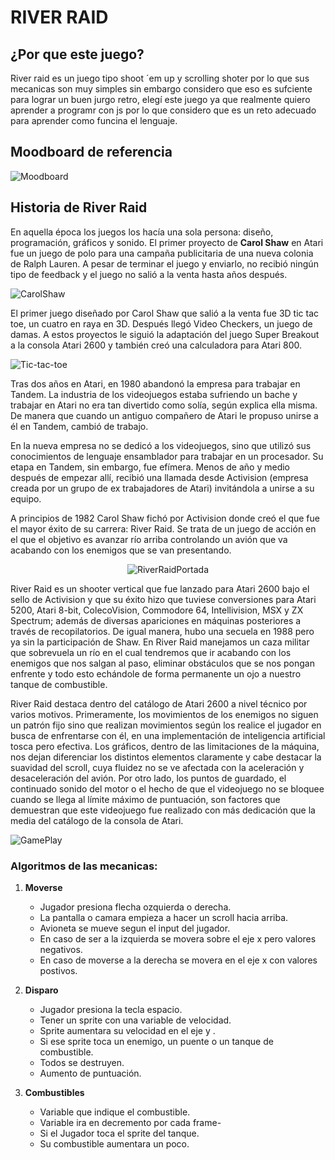 # RIVER RAID

## ¿Por que este juego?
River raid es un juego tipo shoot ´em up y scrolling shoter por lo que sus mecanicas son muy simples sin embargo considero que eso es sufciente para lograr un buen jurgo retro, elegí este juego ya que realmente quiero aprender a programr con js por lo que considero que es un reto adecuado para aprender como funcina el lenguaje.

## Moodboard de referencia

![Moodboard](./Assets/River-raid.png)

## Historia de River Raid

En aquella época los juegos los hacía una sola persona: diseño, programación, gráficos y sonido. El primer proyecto de **Carol Shaw** en Atari fue un juego de polo para una campaña publicitaria de una nueva colonia de Ralph Lauren. A pesar de terminar el juego y enviarlo, no recibió ningún tipo de feedback y el juego no salió a la venta hasta años después.

![CarolShaw](./Assets/Carol%20Shaw.jpg)

El primer juego diseñado por Carol Shaw que salió a la venta fue 3D tic tac toe, un cuatro en raya en 3D. Después llegó Video Checkers, un juego de damas. A estos proyectos le siguió la adaptación del juego Super Breakout a la consola Atari 2600 y también creó una calculadora para Atari 800.

![Tic-tac-toe](./Assets/tic-tac-toe.jpg)

Tras dos años en Atari, en 1980 abandonó la empresa para trabajar en Tandem. La industria de los videojuegos estaba sufriendo un bache y trabajar en Atari no era tan divertido como solía, según explica ella misma. De manera que cuando un antiguo compañero de Atari le propuso unirse a él en Tandem, cambió de trabajo.

En la nueva empresa no se dedicó a los videojuegos, sino que utilizó sus conocimientos de lenguaje ensamblador para trabajar en un procesador. Su etapa en Tandem, sin embargo, fue efímera. Menos de año y medio después de empezar allí, recibió una llamada desde Activision (empresa creada por un grupo de ex trabajadores de Atari) invitándola a unirse a su equipo.

A principios de 1982 Carol Shaw fichó por Activision donde creó el que fue el mayor éxito de su carrera: River Raid. Se trata de un juego de acción en el que el objetivo es avanzar río arriba controlando un avión que va acabando con los enemigos que se van presentando.

<div align="center">

 ![RiverRaidPortada](./Assets/river-raid.jpg)

</div>

River Raid es un shooter vertical que fue lanzado para Atari 2600 bajo el sello de Activision y que su éxito hizo que tuviese conversiones para Atari 5200, Atari 8-bit, ColecoVision, Commodore 64, Intellivision, MSX y ZX Spectrum; además de diversas apariciones en máquinas posteriores a través de recopilatorios. De igual manera, hubo una secuela en 1988 pero ya sin la participación de Shaw. En River Raid manejamos un caza militar que sobrevuela un río en el cual tendremos que ir acabando con los enemigos que nos salgan al paso, eliminar obstáculos que se nos pongan enfrente y todo esto echándole de forma permanente un ojo a nuestro tanque de combustible.


River Raid destaca dentro del catálogo de Atari 2600 a nivel técnico por varios motivos. Primeramente, los movimientos de los enemigos no siguen un patrón fijo sino que realizan movimientos según los realice el jugador en busca de enfrentarse con él, en una implementación de inteligencia artificial tosca pero efectiva. Los gráficos, dentro de las limitaciones de la máquina, nos dejan diferenciar los distintos elementos claramente y cabe destacar la suavidad del scroll, cuya fluidez no se ve afectada con la aceleración y desaceleración del avión. Por otro lado, los puntos de guardado, el continuado sonido del motor o el hecho de que el videojuego no se bloquee cuando se llega al límite máximo de puntuación, son factores que demuestran que este videojuego fue realizado con más dedicación que la media del catálogo de la consola de Atari.

![GamePlay](./Assets/gameoplay.jpg)

### Algoritmos de las mecanicas:

1. **Moverse**
   - Jugador presiona flecha ozquierda o derecha.
   - La pantalla o camara empieza a hacer un scroll hacia arriba.
   - Avioneta se mueve segun el input del jugador. 
   - En caso de ser a la izquierda se movera sobre el eje x pero valores negativos.
   - En caso de moverse a la derecha se movera en el eje x con valores postivos.
1. **Disparo**
   
   - Jugador presiona la tecla espacio.
   - Tener un sprite con una variable de velocidad.
   - Sprite aumentara su velocidad en el eje y .
   - Si ese sprite toca un enemigo, un puente o un tanque de combustible.
   - Todos se destruyen.
   - Aumento de puntuación.
   
1. **Combustibles**

   - Variable que indique el combustible.
   - Variable ira en decremento por cada frame-
   - Si el Jugador toca el sprite del tanque.
   - Su combustible aumentara un poco. 
